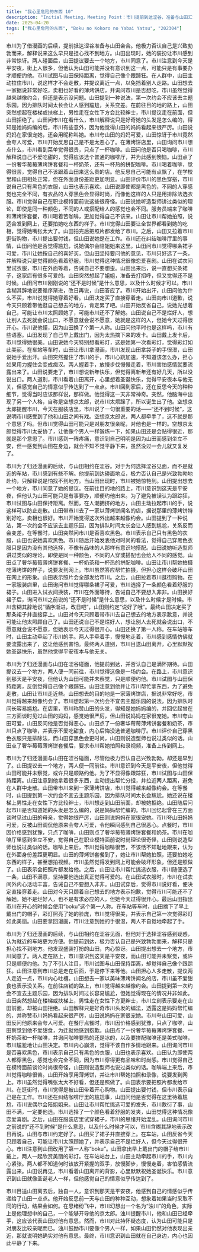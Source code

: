 ```yaml
---
title: "我心里危险的东西 10"
description: "Initial Meeting，Meeting Point：市川提前到达涩谷，准备与山田汇合，目的是借漫画的后续。Initial Meeting，Early Arrival：市川否认自己兴致勃勃，解释来早只是怕找不到地方。Initial Meeting，Yamada's Appearance：山田出现，市川对她的装扮感到惊讶。Shibuya Exploration，Unexpected Destination：山田提议去一个地方，市川同意。Shibuya Exploration，Christmas Eve：市川意识到今天是平安夜，但认为山田可能只是顺便约他。Shibuya Exploration，Following Yamada：市川试图不走在山田旁边，避免被误认为跟踪狂。Shibuya Exploration，Holding Hands：山田主动拉着市川的手，防止走散。Pancake Cafe，Cafe Choice：山田带市川去一家薄烤饼店，市川觉得像约会。Pancake Cafe，First Date Theory：市川想起第一次约会不宜去主题乐园的说法，因为排队时间长容易尴尬。Pancake Cafe，Hair Compliment：市川称赞山田的头发，得知是她妈妈编的，并回忆起曾见过山田的妈妈。Pancake Cafe，Cute Remark：市川夸山田可爱，山田反问他是否觉得恶心。Pancake Cafe，Ordering Food：山田点了一份奢华莓莓薄烤饼套餐和奶茶，市川只点了咖啡，并表示不爱吃甜食，内心后悔没选普通咖啡厅。Pancake Cafe，Fashion Talk：市川评价自己穿黑色衣服只是排除法，而山田穿黑色会更时尚，山田则说造型师也说过类似的话。Pancake Cafe，Photo Opportunity：山田点了奢华莓莓薄烤饼套餐后，要求市川帮她拍照和录视频，准备上传到网上。Shopping and Self-Reflection，Shopping Spree：山田带着市川逛街购物，市川觉得开心，但仍对咖啡厅里的表现感到尴尬。Shopping and Self-Reflection，Outfit Selection：山田让市川帮忙挑选衣服，市川随便选了一条，山田坚持要他选出真正觉得可爱的。Shopping and Self-Reflection，Trying on Clothes：山田去试衣间试衣服，市川在外面等待，内心活动丰富。Shopping and Self-Reflection，Impulse Purchase：山田试穿后，市川觉得好看，山田便决定直接穿着走。Heartfelt Conversation and Christmas Lights，Yamada's Reflection：山田反省今天只顾着自己，可能让市川太照顾她了。她表示自己不是烂好人，但今天过得很开心。Heartfelt Conversation and Christmas Lights，First-Person Pronoun：市川注意到山田改用了第一人称“boku”。Heartfelt Conversation and Christmas Lights，Christmas Lights：山田拿出早上戴出门的帽子给市川戴上，两人一起欣赏美丽的彩灯。Heartfelt Conversation and Christmas Lights，Holding Hands on the Train Platform：在车站站台上，山田主动牵起市川的手，市川内心紧张。Christmas Day，Parting：两人道别，市川目送山田离开。Christmas Day，Christmas Thoughts：市川独自一人，意识到今天是平安夜，感觉自己的情意传达给山田了一点点。Christmas Day，Inner Monologue：市川反思前一天的行为，想象着如果当时那样做就好了。Christmas Day，Imaginary Friend：市川幻想出一个名为“浊川”的角色，实际上是空想的京太郎，来开导自己。Christmas Day，Hand-Holding Significance：浊川提醒市川，两人已经牵手，这代表着山田对他有意思，但市川认为山田可能只是对朋友亲昵。Christmas Day，The Meaning of Closeness：浊川鼓励市川像个男人一样，如果山田还是会贴得很近，那就是那个意思了。Christmas Day，Yamada's Presence：市川意识到山田就在身边，内心平静下来。"
date: 2025-04-20
tags: ["我心里危险的东西", "Boku no Kokoro no Yabai Yatsu", "202304"]
---
```


市川为了借漫画的后续，提前抵达涩谷准备与山田会合。他极力否认自己是兴致勃勃而来，解释说来这么早只是担心找不到地方。山田出现时，她的装扮让市川感到非常惊讶。两人碰面后，山田提议要去一个地方，市川同意了。市川注意到今天是平安夜，街上人很多，但他认为山田可能并没有意识到这一点，可能只是有事要办才顺便约他。市川试图与山田保持距离，觉得自己像个跟踪狂。在人群中，山田主动拉住市川，说这样才不会走散，并提议离近一点，以免挡着别人走路。山田想去一家据说非常好吃，卖相也好看的薄烤饼店，并询问市川是否想吃，市川虽然觉得越来越像约会，但还是表示没问题。山田提到一种说法，第一次约会不应该去主题乐园，因为排队时间太长会让人感到尴尬，关系变差。在前往目的地的路上，山田突然想起在楼梯或扶梯上，男性走在女性下方会比较绅士，市川提议走在前面，但山田拒绝了。山田问市川在看什么，市川解释说只是好奇她的头发是怎么编的，得知是她妈妈编的后，市川有些意外，因为他觉得山田的妈妈看起来很严厉。山田说妈妈在家很宠她，还会用昵称叫她。市川夸山田的妈妈可爱，山田惊讶于市川竟然会夸人可爱，市川开始反思自己是不是太恶心了。在薄烤饼店里，山田询问市川想点什么，市川看到菜单觉得很贵，只点了一杯咖啡。山田问他是否只喝咖啡，市川解释说自己不爱吃甜的，觉得应该选个普通的咖啡厅，并为此感到懊恼。山田点了一份奢华莓莓薄烤饼套餐和一杯奶茶，还有一杯热的拼配咖啡。市川喝着咖啡，觉得很苦，觉得自己不该跟着山田来这么贵的店。他反思自己可能有点飘了，在学校里和山田相处正常，但在外面身份差距更加明显。山田评价市川的黑色穿搭，市川说自己只有黑色的衣服，山田也表示喜欢。山田说即使都是黑色的，不同的人穿感觉也完全不同，有衣品的人穿黑色会显得时尚，而像他这样的人只是用排除法选衣服。市川觉得自己在职业模特面前说这些很奇怪。山田说她听造型师讲过类似的理论，即使是同一种颜色，不同的人或搭配给人的感觉也会不同。服务员端来了咖啡和薄烤饼套餐，市川喝着苦咖啡，更加觉得自己不该来。山田让市川帮她拍照，说适合发到网上，还要拍她吃东西的样子。市川觉得山田要让全世界都看到她的吃相，觉得她嘴张太大了。山田拍完后把照片都发给了市川。之后，山田又拉着市川逛街购物，市川提出要付钱，但山田说她是在工作。市川还在纠结咖啡厅里的事情，山田问他是否觉得尴尬，说她偶尔会陪姐姐来这里。山田问市川觉得哪条裙子可爱，市川让她按自己的喜好买，但山田坚持要问他的意见，市川只好选了一条，并解释说只是觉得颜色看着舒服。市川觉得这种情况很像恋爱喜剧。山田在试衣间里试衣服，市川在外面等着，告诫自己不要想歪。山田出来后，说一直想买条裙子，这家店有很多可爱的。山田突然想起了姐姐，准备去打招呼，但又觉得还不是时候。山田问市川刚刚说的“还不是时候”是什么意思，以及什么时候才可以。市川含糊其辞地说要循序渐进，改日再说，山田答应了。市川开始出汗，山田问他为什么不买，市川说觉得她穿着好看。山田决定买了直接穿着走。山田向市川道歉，说今天只顾着带他逛自己想去的地方，肯定累了吧。山田开始反省自己，说她光想着自己，可能让市川太照顾她了，可能市川还不了解她。山田说自己不是烂好人，想让别人去死就会说出口，不愿意就会说不愿意，她就是这样的人，但她今天过得很开心。市川说他懂，因为山田换了个第一人称。山田问他平时也是这样吗，市川有些语塞。山田发现了自己早上戴出门，因为太热摘下来的发卡。山田戴上发卡后，市川觉得她很美。山田说她今天特别想看彩灯，这是她第一次看彩灯，觉得彩灯如此美丽。在车站等车时，山田让市川拿漫画，市川发现山田拿袋子的手很湿，山田说她手爱出汗。山田突然握住了市川的手，市川心跳加速，不知道该怎么办，担心如果用力握住会变成痴汉。两人握着手，放慢步伐慢慢走着，市川害怕感情就要流露出来了。山田说要走了，市川想说新年快乐，但觉得离新年还有好几天，所以没说出口。两人道别，市川看着山田离开，心里想着圣诞快乐，觉得平安夜本与他无关，但感觉自己的情意似乎传达到了一点点。市川回到家后，还在反思今天的种种细节，觉得当时应该那样说，那样做。他觉得这一天非常神奇。突然，他脑海中出现了另一个人格，自称是空想京太郎，说市川太烦躁了，所以诞生出了他。空想京太郎提醒市川，今天在服装店里，市川说了一句很重要的话——“还不到时候”，这说明市川感受到了他和山田之间有戏。空想京太郎说，两人都牵手了，这不就是那个意思了吗。但市川觉得山田可能只是对朋友很亲昵，对他也是一样的。空想京太郎觉得市川太妥协了，让他像个男人一样锻炼一下，如果山田还是会贴得很近，那就是那个意思了。市川感到一阵疼痛，意识到自己明明是因为山田而感到坐立不安，但一感觉到山田在身边，就会不知不觉平静下来，虽然没过一会儿就又复发了。

市川为了归还漫画的后续，与山田相约在涩谷。对于为何选择涩谷见面，而不是就近的车站，市川感到有些不解。他提前到达碰面地点，极力否认自己是兴致勃勃地赴约，只解释说是怕找不到地方。当山田出现时，市川被她惊艳到。山田提出想去一个地方，市川同意了她的提议。在前往目的地的路上，市川意识到这天是平安夜，但他认为山田可能只是有事要办，顺便约他出来。为了避免被误认为跟踪狂，市川试图与山田保持距离。然而，在人潮拥挤的地方，山田主动拉起市川的手，说这样可以防止走散。山田带市川去了一家以薄烤饼闻名的店，据说那里的薄烤饼特别好吃，卖相也很好。市川开始觉得这次外出越来越像约会。山田提到了一种说法，第一次约会不应该去主题乐园，因为排队时间太长会让人感到尴尬，关系反而会变差。在等餐时，山田突然问市川是否喜欢黑色。市川表示自己只有黑色的衣服，山田也说她喜欢黑色。市川随后开始发表他对时尚的看法，觉得自己穿黑色衣服只是因为没有其他选择，不像有品味的人那样有意识地搭配。山田说她听造型师讲过类似的理论，即使是同一种颜色，不同的人穿或搭配也会给人不同的感觉。山田点了奢华莓莓薄烤饼套餐、一杯奶茶和一杯热的拼配咖啡。山田让市川帮她拍摄吃薄烤饼的样子，说要发到网上。市川虽然答应帮忙拍摄，但担心这样会破坏山田在网上的形象。山田表示照片会全部发给市川。之后，山田拉着市川逛街购物。在一家服装店里，山田询问市川觉得哪条裙子可爱，市川选择了一条颜色看着舒服的裙子。山田进入试衣间换装，市川在外面等待，告诫自己不要想入非非。山田换好裙子后，询问市川之前说的“还不是时候”是什么意思，以及什么时候才是时候。市川含糊其辞地说“循序渐进，改日吧”，山田则约定“说好了哦”。最终山田决定买了那条裙子并直接穿上。山田对今天只顾着带市川去自己想去的地方表示歉意，并说可能让他太照顾自己了。山田还说自己不是烂好人，想让别人去死就会说出口，不愿意就会说不愿意，但她表示今天过得很开心。山田还换了第一人称。在车站等车时，山田主动牵起了市川的手。两人手牵着手，慢慢地走着，市川感到感情仿佛就要流露出来了，这让他感到害怕。最终两人道别，市川目送山田离开，心里默默祝她圣诞快乐，虽然他觉得平安夜本与他无关。

市川为了归还漫画与山田在涩谷碰面，他提前到达，并否认自己是满怀期待。山田提议去一个地方，两人便一同前往，市川觉得这像是一场约会。在路上，市川意识到那天是平安夜，但他认为山田可能并未察觉，只是顺便约他。市川试图与山田保持距离，反倒觉得自己像个跟踪狂。山田注意到他并让市川帮忙拿东西，为了避免走散，山田让市川走近些。山田想去的目的地是一家薄烤饼店，据说非常好吃，市川觉得越来越像约会了。市川想起第一次约会不宜去主题乐园的说法，因为排队时间长容易尴尬。在店里，市川称赞山田的头发，得知是她妈妈编的，并回忆起曾在三方面谈时见过山田的妈妈，感觉她很严厉，但山田说妈妈在家很宠她。市川夸山田可爱，山田反问他是否觉得恶心。山田点了一份奢华莓莓薄烤饼套餐和奶茶，市川只点了咖啡，并表示不爱吃甜食，内心后悔没选普通咖啡厅。市川评价自己穿黑色衣服只是排除法，而山田穿黑色会更时尚，山田则说造型师也说过类似的话。山田点了奢华莓莓薄烤饼套餐后，要求市川帮她拍照和录视频，准备上传到网上。

市川为了归还漫画与山田在涩谷碰面，尽管他极力否认自己兴致勃勃，却还是早到了。山田提议去一个地方，两人便一同前往。市川意识到今天是平安夜，但他觉得山田可能并未察觉，或许只是顺路约他。为了不显得像跟踪狂，市川试图与山田保持距离。山田注意到他拿着很多东西，主动提出帮忙分担，并拉近两人距离，避免在人群中走散。山田带市川来到一家薄烤饼店，市川觉得越来越像约会。在等餐时，山田提到第一次约会不宜去主题乐园，因为排队时间太长会尴尬。她还说在楼梯上男性走在女性下方比较绅士，市川想走到山田前面，却被她拒绝。山田随后问起市川是否知道她的头发是怎么编的，说是妈妈帮忙编的。市川回忆起曾在三方面谈时见过山田的母亲，觉得她很严厉，山田则说妈妈在家很宠她。市川夸山田妈妈可爱，反被山田调侃他原来会夸人可爱，令他瞬间感到自己很恶心。点餐时，市川因价格感到犹豫，只点了咖啡，山田则点了奢华莓莓薄烤饼套餐和奶茶。市川在咖啡厅里感到坐立不安，觉得自己在职业模特面前说时尚理论很奇怪，山田则说造型师也说过类似的话。咖啡上来后，市川觉得咖啡很苦，不该恬不知耻地跟来，认为在外面身份差距更明显。山田的薄烤饼套餐到了，她让市川帮她拍照，还要拍她吃东西的样子，甚至想拍视频。市川虽然觉得发到网上可能会破坏形象，但还是照做了。山田表示会把照片都发给他。之后，山田让市川帮忙挑选衣服，市川随便选了一条，山田不满意，坚持要他选出真正觉得可爱的。在山田试衣服时，市川在试衣间外内心活动丰富，告诫自己不要想入非非。山田试穿后，觉得市川说好看，便决定直接穿着走。山田对今天只顾着自己想去的地方表示抱歉，觉得市川可能还不了解她，她不是烂好人，也不是有求必应的人，但她今天过得很开心。最后山田指出市川在开心的时候会使用“boku”这个第一人称。在车站等车时，山田摘下了早上戴出门的帽子，彩灯照亮了她的脸庞，市川觉得很美，并表示自己第一次觉得彩灯如此美丽。山田要拿回漫画，市川注意到她的手很湿，两人不自觉地牵起了手。

市川为了归还漫画的后续，与山田相约在涩谷见面，但他对于选择涩谷感到疑惑，认为就近的车站更为方便。他提前到达，极力否认自己是兴致勃勃而来，解释只是担心找不到地方。他发现盛装打扮的山田，内心惊讶。山田提出想去一个地方，市川同意了。两人走在路上，市川意识到这天是平安夜，而山田可能并未察觉，或许只是顺便约他。为了不引人注目，市川试图与山田保持距离，却觉得自己像个跟踪狂。山田注意到市川总是走在后面，于是停下来等他。山田担心人多走散，提议两人走近一点，市川内心吐槽。山田想去一家以美味薄烤饼闻名的店，市川虽不爱甜食也表示没关系。在前往店铺的路上，市川觉得越来越像约会。山田提到第一次约会不宜去主题乐园，因为排队时间过长容易尴尬，但她觉得现在的情况并非如此。山田突然想起在楼梯或扶梯上，男性走在女性下方更绅士，市川立刻表示要走在山田前面，却被山田拒绝。山田解释只是好奇市川头发的编法，透露这是妈妈帮忙编的，并称赞市川妈妈看起来很严厉，山田说妈妈在家很宠她。市川夸山田可爱，山田反问他原来会夸人可爱。在餐厅点餐时，市川因价格感到犹豫，只点了咖啡，山田察觉到他不爱甜食，为迁就他感到抱歉。山田点了一份奢华莓莓薄烤饼套餐、一杯奶茶和一杯咖啡，并询问咖啡要热的还是冰的，以及要拼配咖啡还是美式咖啡，市川尴尬地让山田决定。市川内心崩溃，觉得不该自作多情地跟来。山田询问市川是否喜欢黑色，市川表示自己只有黑色的衣服，山田也表示喜欢。山田认为即使两人都穿黑色，感觉也会完全不同，因为市川穿得更有品味和时尚感。市川觉得自己在模特面前谈论时尚很奇怪，山田则说造型师也说过类似的话。咖啡端上来后，市川觉得咖啡很苦。山田开始享用薄烤饼，并让市川帮她拍照和录像，说要发到网上。市川虽然觉得嘴张太大不好看，但还是照做了。山田表示要把照片都发给市川。在逛街时，市川觉得是被山田带着开心购物。山田提出要付钱，但市川表示自己是在工作。市川还在纠结咖啡厅里的尴尬事，山田问他是否觉得在这里待着尴尬，市川说偶尔会陪姐姐来。山田让市川帮忙挑选可爱的发夹，市川敷衍了事，山田不满，一定要他选。市川选择了一个颜色看着舒服的发夹，山田觉得这种情况像恋爱喜剧。之后，山田在服装店里试穿裙子，市川的思绪开始混乱。山田询问市川之前说的“还不到时候”是什么意思，以及什么时候才可以，市川含糊其辞地表示改日再说。山田与市川约定好了。山田买了裙子并直接穿上。在车站，山田反省今天只顾着自己，可能让市川太照顾她了，并表示自己不是烂好人，但今天过得很开心。市川注意到山田改用了第一人称“boku”。山田拿出早上戴出门的帽子给市川戴上，两人一起欣赏美丽的彩灯。在车站站台上，山田主动牵起市川的手，市川内心紧张。两人都不知道何时该放开紧握的双手，放慢脚步，慢慢走着，害怕感情流露出来。山田说再见，市川看着山田离开的背影，心里默默祝她圣诞快乐。市川意识到山田就像圣诞老人一样，但他感觉自己的情意似乎传达到了。

市川目送山田离去后，独自一人，意识到那天是平安夜，他感到自己的情感似乎传递给了山田一点点。他开始反思前一天与山田的种种互动，想象着如果当时采取不同的行动，结果会如何。在思绪纷飞中，市川幻想出一个名为“浊川”的角色，实际上是他理想中的自己，一个能够开导他的京太郎。浊川提醒市川，他和山田已经牵手，这应该代表山田对他有意思。然而，市川对此持怀疑态度，认为山田可能只是对朋友比较亲昵而已。浊川鼓励市川要像个男人一样，如果山田仍然对他表现出亲近，那就说明她确实对他有意思。最终，市川意识到山田就在自己身边，内心也因此平静了下来。